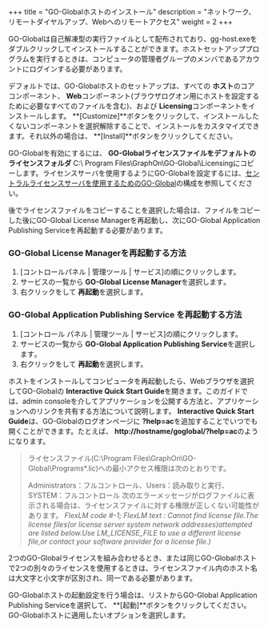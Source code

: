 +++
title = "GO-Globalホストのインストール"
description = "ネットワーク、リモートダイヤルアップ、Webへのリモートアクセス"
weight = 2
+++


GO-Globalは自己解凍型の実行ファイルとして配布されており、gg-host.exeをダブルクリックしてインストールすることができます。ホストセットアッププログラムを実行するときは、コンピュータの管理者グループのメンバであるアカウントにログインする必要があります。

デフォルトでは、GO-Globalホストのセットアップは、すべての **ホスト**のコアコンポーネント、 **Web**コンポーネント(ブラウザログオン用にホストを設定するために必要なすべてのファイルを含む)、および **Licensing**コンポーネントをインストールします。 **[Customize]**ボタンをクリックして、インストールしたくないコンポーネントを選択解除することで、インストールをカスタマイズできます。それ以外の場合は、 **[Install]**ボタンをクリックしてください。

GO-Globalを有効にするには、 **GO-Globalライセンスファイルをデフォルトのライセンスフォルダ** C:\ Program Files\GraphOn\GO-Global\Licensingにコピーします。ライセンスサーバを使用するようにGO-Globalを設定するには、[セントラルライセンスサーバを使用するためのGO-Global](https://app.gitbook.com/@kitasp-goglobal/s/kitasp-documentaion/go-global-6/configuring-the-host/configuring-go-global-to-use-a-central-license-server)の構成を参照してください。

後でライセンスファイルをコピーすることを選択した場合は、ファイルをコピーした後にGO-Global License Managerを再起動し、次にGO-Global Application Publishing Serviceを再起動する必要があります。

### GO-Global License Managerを再起動する方法

1. [コントロールパネル | 管理ツール | サービス]の順にクリックします。
2. サービスの一覧から **GO-Global License Manager**を選択します｡
3. 右クリックをして **再起動**を選択します。

### GO-Global Application Publishing Service を再起動する方法

1. [コントロール パネル | 管理ツール | サービス]の順にクリックします。
2. サービスの一覧から **GO-Global Application Publishing Service**を選択します｡
3. 右クリックをして **再起動**を選択します。

ホストをインストールしてコンピュータを再起動したら、Webブラウザを選択してGO-Globalの **Interactive Quick Start Guide**を開きます。このガイドでは、admin consoleを介してアプリケーションを公開する方法と、アプリケーションへのリンクを共有する方法について説明します。 **Interactive Quick Start Guide**は、GO-Globalのログオンページに **?help=ac**を追加することでいつでも開くことができます。たとえば、 **http://hostname/goglobal/?help=ac**のようになります。

>ライセンスファイル(C:\Program Files\GraphOn\GO-Global\Programs*.lic)への最小アクセス権限は次のとおりです。
>
>Administrators：フルコントロール、Users：読み取りと実行、SYSTEM：フルコントロール 次のエラーメッセージがログファイルに表示される場合は、ライセンスファイルに対する権限が正しくない可能性があります。 _FlexLM code #-1; FlexLM text : Cannot find license file.The license files(or license server system network addresses)attempted are listed below.Use LM_LICENSE_FILE to use a different license file,or contact your software provider for a license file.)_

2つのGO-Globalライセンスを組み合わせるとき、または同じGO-Globalホストで2つの別々のライセンスを使用するときは、ライセンスファイル内のホスト名は大文字と小文字が区別され、同一である必要があります。

GO-Globalホストの起動設定を行う場合は、リストからGO-Global Application Publishing Serviceを選択して、 **[起動]**ボタンをクリックしてください。GO-Globalホストに適用したいオプションを選択します。
